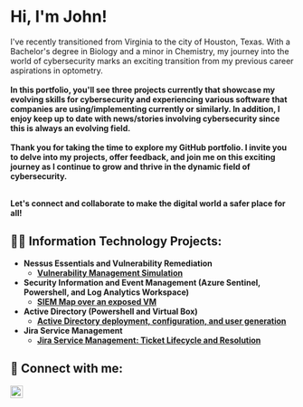 <h1>Hi, I'm John!</h1> 
<b></b>I've recently transitioned from Virginia to the city of Houston, Texas. With a Bachelor's degree in Biology and a minor in Chemistry, my journey into the world of cybersecurity marks an exciting transition from my previous career aspirations in optometry.<br>
<br/>
<b>In this portfolio, you'll see three projects currently that showcase my evolving skills for cybersecurity and experiencing various software that companies are using/implementing currently or similarly. In addition, I enjoy keep up to date with news/stories involving cybersecurity since this is always an evolving field.<br>
<br/>
<b>Thank you for taking the time to explore my GitHub portfolio. I invite you to delve into my projects, offer feedback, and join me on this exciting journey as I continue to grow and thrive in the dynamic field of cybersecurity.<br>
<br/>

Let's connect and collaborate to make the digital world a safer place for all!

<h2>👨‍💻 Information Technology Projects:</h2>

- <b>Nessus Essentials and Vulnerability Remediation</b>
  - [Vulnerability Management Simulation](https://github.com/jmluong11/Vulnerability-Management-Lab)
- <b>Security Information and Event Management (Azure Sentinel, Powershell, and Log Analytics Workspace) </b>
  - [SIEM Map over an exposed VM](https://github.com/jmluong11/SIEM.Lab) </b>
- <b>Active Directory (Powershell and Virtual Box)</b>
  - [Active Directory deployment, configuration, and user generation](https://github.com/jmluong11/Active-Directory)
- <b>Jira Service Management</b>
  - [Jira Service Management: Ticket Lifecycle and Resolution](https://github.com/jmluong11/Jira-Service-Management-Ticket-Lifecycle-and-Resolution)
 
<h2> 🤳 Connect with me:</h2>

[<img align="left" alt="JoshMadakor | LinkedIn" width="22px" src="https://cdn.jsdelivr.net/npm/simple-icons@v3/icons/linkedin.svg" />][linkedin]

[linkedin]: https://www.linkedin.com/in/john-luong-625bb1243/

<!--

Here are some ideas to get you started:

- 🔭 I’m currently working on ...
- 🌱 I’m currently learning ...
- 👯 I’m looking to collaborate on ...
- 🤔 I’m looking for help with ...
- 💬 Ask me about ...
- 📫 How to reach me: ...
- 😄 Pronouns: ...
- ⚡ Fun fact: ...
-->
